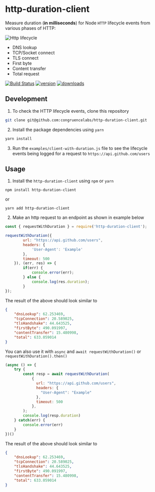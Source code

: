 # http-duration-client
Measure duration (**in milliseconds**) for Node `HTTP` lifecycle events from various phases of HTTP:

![Http lifecycle](https://user-images.githubusercontent.com/5351262/62820912-023e2500-bb6c-11e9-8a95-c70e2bcab3bf.png)

* DNS lookup
* TCP/Socket connect
* TLS connect
* First byte
* Content transfer
* Total request

[![Build Status](https://travis-ci.org/congruencelabs/http-duration-client.svg?branch=master)](https://travis-ci.org/congruencelabs/http-duration-client)
[![version](https://img.shields.io/npm/v/http-duration-client.svg)](https://npmjs.org/package/http-duration-client?cacheSeconds=3600)
[![downloads](https://img.shields.io/npm/dt/http-duration-client.svg)](https://npmjs.org/package/http-duration-client?cacheSeconds=3600)

## Development
1. To check the HTTP lifecycle events, clone this repository
```sh
git clone git@github.com:congruencelabs/http-duration-client.git
```

2. Install the package dependencies using `yarn`
```javascript
yarn install
```

3. Run the `examples/client-with-duration.js` file to see the lifecycle events being logged for a request to `https://api.github.com/users`


## Usage
1. Install the `http-duration-client` using `npm` or `yarn`
```
npm install http-duration-client
```
or
```
yarn add http-duration-client
```

2. Make an http request to an endpoint as shown in example below
```javascript
const { requestWithDuration } = require('http-duration-client');

requestWithDuration({
        url: "https://api.github.com/users",
        headers: {
            'User-Agent': 'Example'
        },
        timeout: 500
    }), (err, res) => {
        if(err) {
            console.error(err);
        } else {
            console.log(res.duration);
        }
});
```

The result of the above should look similar to
```json
{ 
    "dnsLookup": 62.253469,
    "tcpConnection": 20.589025,
    "tlsHandshake": 44.643525,
    "firstByte": 490.091997,
    "contentTransfer": 15.480998,
    "total": 633.059014
}
```

You can also use it with `async` and `await requestWithDuration()` or `requestWithDuration().then()`

```javascript
(async () => {
    try {
        const resp = await requestWithDuration(
            {
              url: "https://api.github.com/users",
              headers: {
                "User-Agent": "Example"
              },
              timeout: 500
            },
        );
        console.log(resp.duration)
    } catch(err) {
        console.error(err)
    }
})()
```

The result of the above should look similar to
```json
{ 
    "dnsLookup": 62.253469,
    "tcpConnection": 20.589025,
    "tlsHandshake": 44.643525,
    "firstByte": 490.091997,
    "contentTransfer": 15.480998,
    "total": 633.059014
}
```
